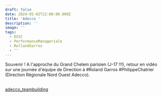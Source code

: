 ```yaml
---
draft: false
date: 2024-05-02T22:00:00.000Z
title: 'Adecco '
description: ''
image: ''
tags:
  - DISC
  - PerformanceManageriale
  - RollandGarros
  - ''
---
```


Souvenir ! A l'approche du Grand Chelem parisien (J-17 !!!), retour en vidéo sur une journée d'équipe de Direction à #Roland Garros #PhilippeChatrier  (Direction Régionale Nord Ouest Adecco).

 \
[adecco\_teambuilding](https://res.cloudinary.com/qualia-management/video/upload/v1713781823/video/adecco_teambuilding.mp4 "adecco_teambuilding")
